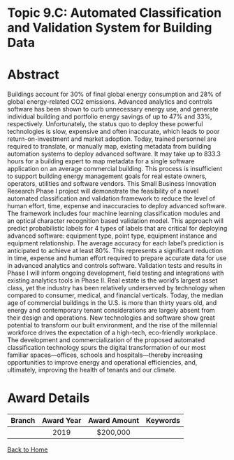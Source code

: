 
Topic 9.C: Automated Classification and Validation System for Building Data
===========================================================================

# Abstract


Buildings account for 30% of final global energy consumption and 28% of global energy-related CO2 emissions. Advanced analytics and controls software has been shown to curb unnecessary energy use, and generate individual building and portfolio energy savings of up to 47% and 33%, respectively. Unfortunately, the status quo to deploy these powerful technologies is slow, expensive and often inaccurate, which leads to poor return-on-investment and market adoption. Today, trained personnel are required to translate, or manually map, existing metadata from building automation systems to deploy advanced software. It may take up to 833.3 hours for a building expert to map metadata for a single software application on an average commercial building. This process is insufficient to support building energy management goals for real estate owners, operators, utilities and software vendors. This Small Business Innovation Research Phase I project will demonstrate the feasibility of a novel automated classification and validation framework to reduce the level of human effort, time, expense and inaccuracies to deploy advanced software. The framework includes four machine learning classification modules and an optical character recognition based validation model. This approach will predict probabilistic labels for 4 types of labels that are critical for deploying advanced software: equipment type, point type, equipment instance and equipment relationship. The average accuracy for each label’s prediction is anticipated to achieve at least 80%. This represents a significant reduction in time, expense and human effort required to prepare accurate data for use in advanced analytics and controls software. Validation tests and results in Phase I will inform ongoing development, field testing and integrations with existing analytics tools in Phase II. Real estate is the world’s largest asset class, yet the industry has been relatively underserved by technology when compared to consumer, medical, and financial verticals. Today, the median age of commercial buildings in the U.S. is more than thirty years old, and energy and contemporary tenant considerations are largely absent from their design and operations. New technologies and software show great potential to transform our built environment, and the rise of the millennial workforce drives the expectation of a high-tech, eco-friendly workplace. The development and commercialization of the proposed automated classification technology spurs the digital transformation of our most familiar spaces—offices, schools and hospitals—thereby increasing opportunities to improve energy and operational efficiencies, and, ultimately, improving the health of tenants and our climate.  

# Award Details

|Branch|Award Year|Award Amount|Keywords|
| :---: | :---: | :---: | :---: |
||2019|$200,000||
  
  


[Back to Home](https://github.com/chrischow/dod_sbir_awards/Reports/CC/#777)